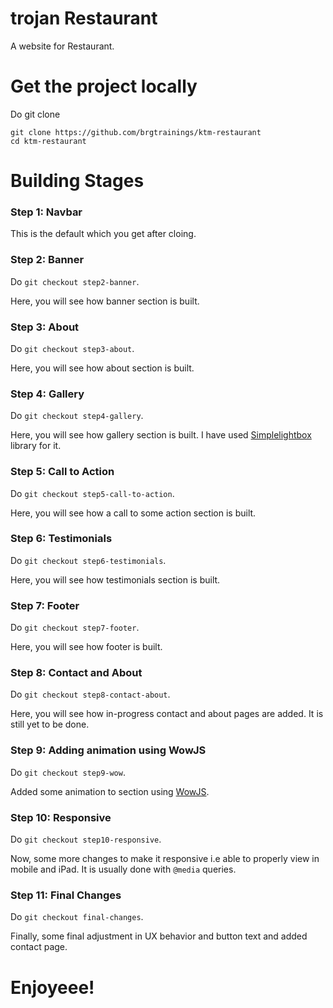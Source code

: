 # trojan Restaurant

A website for Restaurant.

# Get the project locally

Do git clone

```
git clone https://github.com/brgtrainings/ktm-restaurant
cd ktm-restaurant
```

# Building Stages

### Step 1: Navbar

This is the default which you get after cloing.

### Step 2: Banner

Do `git checkout step2-banner`.

Here, you will see how banner section is built.

### Step 3: About

Do `git checkout step3-about`.

Here, you will see how about section is built.

### Step 4: Gallery

Do `git checkout step4-gallery`.

Here, you will see how gallery section is built. I have used [Simplelightbox](https://simplelightbox.com/) library for it.

### Step 5: Call to Action

Do `git checkout step5-call-to-action`.

Here, you will see how a call to some action section is built.

### Step 6: Testimonials

Do `git checkout step6-testimonials`.

Here, you will see how testimonials section is built.

### Step 7: Footer

Do `git checkout step7-footer`.

Here, you will see how footer is built.

### Step 8: Contact and About

Do `git checkout step8-contact-about`.

Here, you will see how in-progress contact and about pages are added. It is still yet to be done.

### Step 9: Adding animation using WowJS

Do `git checkout step9-wow`.

Added some animation to section using [WowJS](https://wowjs.uk/).

### Step 10: Responsive

Do `git checkout step10-responsive`.

Now, some more changes to make it responsive i.e able to properly view in mobile and iPad.
It is usually done with `@media` queries.

### Step 11: Final Changes

Do `git checkout final-changes`.

Finally, some final adjustment in UX behavior and button text and added contact page.

# Enjoyeee!
